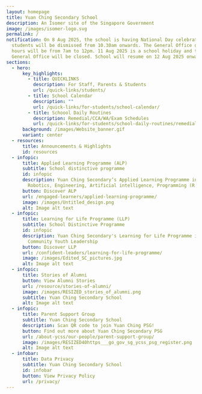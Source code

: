 ```yaml
---
layout: homepage
title: Yuan Ching Secondary School
description: An Isomer site of the Singapore Government
image: /images/isomer-logo.svg
permalink: /
notification: On 8 Aug 2025, the school is having National Day celebrations and
  students will be dismissed from 10.30am onwards. The General Office operating
  hours will be from 7am to 12pm. 11 Aug 2025 is a school holiday and the
  General Office will be closed. School will resume on 12 Aug 2025 onwards.
sections:
  - hero:
      key_highlights:
        - title: QUICKLINKS
          description: For Staff, Parents & Students
          url: /quick-links/students/
        - title: School Calendar
          description: ""
          url: /quick-links/for-students/school-calendar/
        - title: Schoool Daily Routines
          description: Remedial/CCA/WA/Exam Schedules
          url: /quick-links/for-students/school-daily-routines/remedials-and-cca-schedule/
      background: /images/Website_banner.gif
      variant: center
  - resources:
      title: Announcements & Highlights
      id: resources
  - infopic:
      title: Applied Learning Programme (ALP)
      subtitle: School distinctive programme
      id: infopic
      description: Yuan Ching Secondary’s Applied Learning Programme in STEM -
        Robotics, Engineering, Artificial intelligence, Programming (R.E.A.P)
      button: Discover ALP
      url: /engaged-learners/applied-learning-programme/
      image: /images/Untitled_design.png
      alt: Image alt text
  - infopic:
      title: Learning for Life Programme (LLP)
      subtitle: School Distinctive Programme
      id: infopic
      description: Yuan Ching Secondary's Learning for Life Programme in Leadership -
        Community Youth Leadership
      button: Discover LLP
      url: /confident-leaders/learning-for-life-programme/
      image: /images/Edited_SC_pictures.jpg
      alt: Image alt text
  - infopic:
      title: Stories of Alumni
      button: View Alumni Stories
      url: /resource/stories-of-alumni/
      image: /images/RESIZED_stories_of_alumni.png
      subtitle: Yuan Ching Secondary School
      alt: Image alt text
  - infopic:
      title: Parent Support Group
      subtitle: Yuan Ching Secondary School
      description: Scan QR code to join Yuan Ching PSG!
      button: Find out more about Yuan Ching Secondary PSG
      url: /about-ycss/our-people/parent-support-group/
      image: /images/RESIZED40https___go_gov_sg_ycss_psg_register.png
      alt: Image alt text
  - infobar:
      title: Data Privacy
      subtitle: Yuan Ching Secondary School
      id: infobar
      button: View Privacy Policy
      url: /privacy/
---
```

